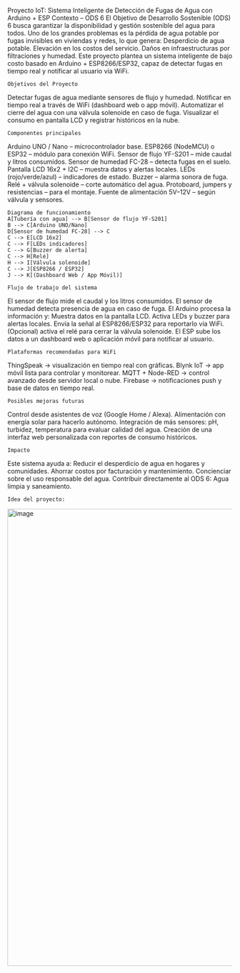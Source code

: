 Proyecto IoT: Sistema Inteligente de Detección de Fugas de Agua con Arduino + ESP
    Contexto – ODS 6
El Objetivo de Desarrollo Sostenible (ODS) 6 busca garantizar la disponibilidad y gestión sostenible del agua para todos.
Uno de los grandes problemas es la pérdida de agua potable por fugas invisibles en viviendas y redes, lo que genera:
Desperdicio de agua potable.
Elevación en los costos del servicio.
Daños en infraestructuras por filtraciones y humedad.
Este proyecto plantea un sistema inteligente de bajo costo basado en Arduino + ESP8266/ESP32, capaz de detectar fugas en tiempo real y notificar al usuario vía WiFi.

    Objetivos del Proyecto
Detectar fugas de agua mediante sensores de flujo y humedad.
Notificar en tiempo real a través de WiFi (dashboard web o app móvil).
Automatizar el cierre del agua con una válvula solenoide en caso de fuga.
Visualizar el consumo en pantalla LCD y registrar históricos en la nube.

    Componentes principales
Arduino UNO / Nano – microcontrolador base.
ESP8266 (NodeMCU) o ESP32 – módulo para conexión WiFi.
Sensor de flujo YF-S201 – mide caudal y litros consumidos.
Sensor de humedad FC-28 – detecta fugas en el suelo.
Pantalla LCD 16x2 + I2C – muestra datos y alertas locales.
LEDs (rojo/verde/azul) – indicadores de estado.
Buzzer – alarma sonora de fuga.
Relé + válvula solenoide – corte automático del agua.
Protoboard, jumpers y resistencias – para el montaje.
Fuente de alimentación 5V–12V – según válvula y sensores.

    Diagrama de funcionamiento
    A[Tubería con agua] --> B[Sensor de flujo YF-S201]
    B --> C[Arduino UNO/Nano]
    D[Sensor de humedad FC-28] --> C
    C --> E[LCD 16x2]
    C --> F[LEDs indicadores]
    C --> G[Buzzer de alerta]
    C --> H[Relé]
    H --> I[Válvula solenoide]
    C --> J[ESP8266 / ESP32]
    J --> K[(Dashboard Web / App Móvil)]

    Flujo de trabajo del sistema
El sensor de flujo mide el caudal y los litros consumidos.
El sensor de humedad detecta presencia de agua en caso de fuga.
El Arduino procesa la información y:
Muestra datos en la pantalla LCD.
Activa LEDs y buzzer para alertas locales.
Envía la señal al ESP8266/ESP32 para reportarlo vía WiFi.
(Opcional) activa el relé para cerrar la válvula solenoide.
El ESP sube los datos a un dashboard web o aplicación móvil para notificar al usuario.

    Plataformas recomendadas para WiFi
ThingSpeak → visualización en tiempo real con gráficas.
Blynk IoT → app móvil lista para controlar y monitorear.
MQTT + Node-RED → control avanzado desde servidor local o nube.
Firebase → notificaciones push y base de datos en tiempo real.

    Posibles mejoras futuras
Control desde asistentes de voz (Google Home / Alexa).
Alimentación con energía solar para hacerlo autónomo.
Integración de más sensores: pH, turbidez, temperatura para evaluar calidad del agua.
Creación de una interfaz web personalizada con reportes de consumo históricos.

    Impacto
Este sistema ayuda a:
Reducir el desperdicio de agua en hogares y comunidades.
Ahorrar costos por facturación y mantenimiento.
Concienciar sobre el uso responsable del agua.
Contribuir directamente al ODS 6: Agua limpia y saneamiento.

    Idea del proyecto:
<img width="1536" height="1024" alt="image" src="https://github.com/user-attachments/assets/da78cc03-fea2-42d7-ae73-adeb65107bcb" />
